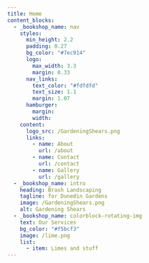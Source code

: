 ```yaml
---
title: Home
content_blocks:
  - _bookshop_name: nav
    styles:
      min_height: 2.2
      padding: 0.27
      bg_color: "#7ec914"
      logo:
        max_width: 3.3
        margin: 0.33
      nav_links:
        text_color: "#fdfdfd"
        text_size: 1.1
        margin: 1.07
      hamburger:
        margin:
        width:
    content:
      logo_src: /GardeningShears.png
      links:
        - name: About
          url: /about
        - name: Contact
          url: /contact
        - name: Gallery
          url: /gallery
  - _bookshop_name: intro
    heading: Brash Landscaping
    tagline: for Dunedin Gardens
    image: /GardeningShears.png
    alt: Gardening Shears
  - _bookshop_name: colorblock-rotating-img
    text: Our Services
    bg_color: "#f5bcf3"
    image: /lime.png
    list:
      - item: Limes and stuff
---
```

